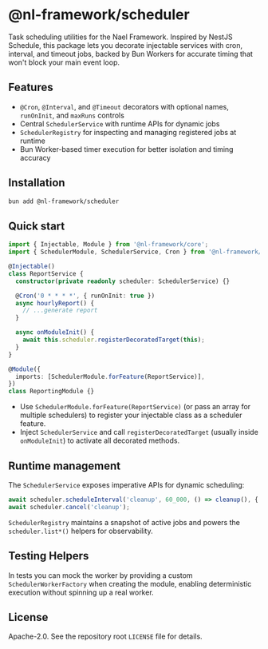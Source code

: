 # @nl-framework/scheduler

Task scheduling utilities for the Nael Framework. Inspired by NestJS Schedule, this package lets you decorate injectable services with cron, interval, and timeout jobs, backed by Bun Workers for accurate timing that won't block your main event loop.

## Features

- `@Cron`, `@Interval`, and `@Timeout` decorators with optional names, `runOnInit`, and `maxRuns` controls
- Central `SchedulerService` with runtime APIs for dynamic jobs
- `SchedulerRegistry` for inspecting and managing registered jobs at runtime
- Bun Worker-based timer execution for better isolation and timing accuracy

## Installation

```bash
bun add @nl-framework/scheduler
```

## Quick start

```ts
import { Injectable, Module } from '@nl-framework/core';
import { SchedulerModule, SchedulerService, Cron } from '@nl-framework/scheduler';

@Injectable()
class ReportService {
  constructor(private readonly scheduler: SchedulerService) {}

  @Cron('0 * * * *', { runOnInit: true })
  async hourlyReport() {
    // ...generate report
  }

  async onModuleInit() {
    await this.scheduler.registerDecoratedTarget(this);
  }
}

@Module({
  imports: [SchedulerModule.forFeature(ReportService)],
})
class ReportingModule {}
```

- Use `SchedulerModule.forFeature(ReportService)` (or pass an array for multiple schedulers) to register your injectable class as a scheduler feature.
- Inject `SchedulerService` and call `registerDecoratedTarget` (usually inside `onModuleInit`) to activate all decorated methods.

## Runtime management

The `SchedulerService` exposes imperative APIs for dynamic scheduling:

```ts
await scheduler.scheduleInterval('cleanup', 60_000, () => cleanup(), { maxRuns: 10 });
await scheduler.cancel('cleanup');
```

`SchedulerRegistry` maintains a snapshot of active jobs and powers the `scheduler.list*()` helpers for observability.

## Testing Helpers

In tests you can mock the worker by providing a custom `SchedulerWorkerFactory` when creating the module, enabling deterministic execution without spinning up a real worker.

## License

Apache-2.0. See the repository root `LICENSE` file for details.
